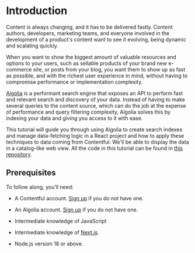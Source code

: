 # Introduction

Content is always changing, and it has to be delivered fastly. Content authors, developers, marketing teams, and everyone involved in the development of a product's content want to see it evolving, being dynamic and scalating quickly.

When you want to show the biggest amount of valuable resources and options to your users, such as sellable products of your brand new e-commerce site, or posts from your blog, you want them to show up as fast as possible, and with the richest user experience in mind, without having to compromise performance or implementation complexity.

[Algolia](https://www.algolia.com/) is a performant search engine that exposes an API to perform fast and relevant search and discovery of your data. Instead of having to make several queries to the content source, which can do the job at the expense of performance and query filtering complexity, Algolia solves this by indexing your data and giving you access to it with ease.

This tutorial will guide you through using Algolia to create search indexes and manage data-fetching logic in a React project and how to apply these techniques to data coming from Contentful. We'll be able to display the data in a catalog-like web view. All the code in this tutorial can be found in [this repository](https://github.com/IgnacioNMiranda/guide-to-integrating-algolia-and-contentful-with-react-js).

## Prerequisites

To follow along, you’ll need:

* A Contentful account. [Sign up](https://www.contentful.com/sign-up/) if you do not have one.
* An Algolia account. [Sign up](https://dashboard.algolia.com/users/sign_up) if you do not have one.

* Intermediate knowledge of JavaScript
* Intermediate knowledge of [Next.js](https://nextjs.org/).
* Node.js version 18 or above.
